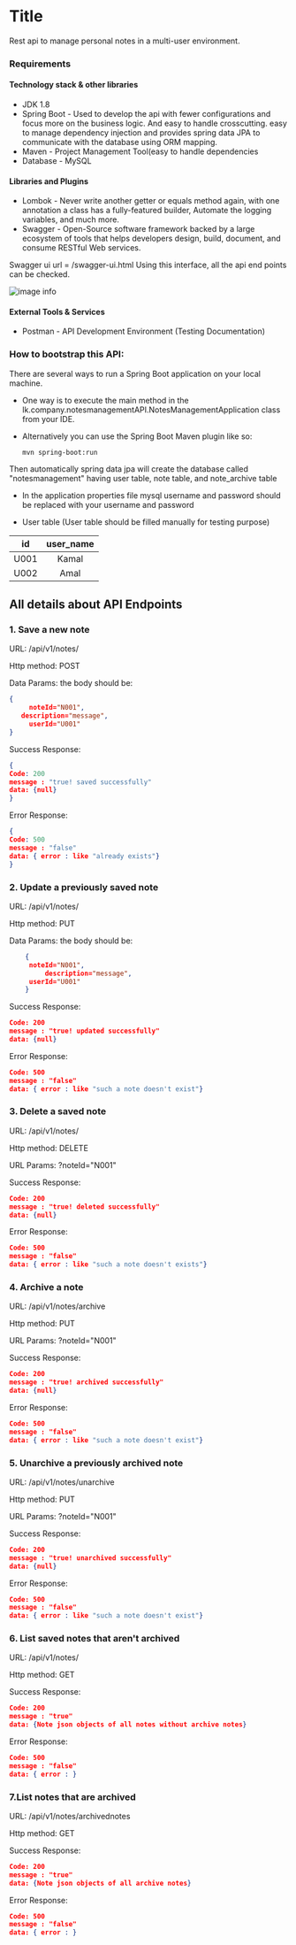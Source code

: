 # Title

 

Rest api to manage personal notes in a multi-user environment.

 

### Requirements

 

#### Technology stack & other libraries

 

* JDK 1.8
* Spring Boot - Used to develop the api with fewer configurations and focus more on the business logic. And easy to handle crosscutting. 
        easy to manage dependency injection and provides spring data JPA to communicate with the database using ORM mapping. 
* Maven - Project Management Tool(easy to handle dependencies
* Database - MySQL

 


#### Libraries and Plugins

 

* Lombok - Never write another getter or equals method again, with one annotation a class has a fully-featured builder, Automate the logging variables, and much more.
* Swagger - Open-Source software framework backed by a large ecosystem of tools that helps developers design, build, document, and consume RESTful Web services.

 

Swagger ui url = /swagger-ui.html
Using this interface, all the api end points can be checked. 

 ![image info](./swaggle.png)


#### External Tools & Services

 

* Postman - API Development Environment (Testing Documentation)

 


### How to bootstrap this API:

 

There are several ways to run a Spring Boot application on your local machine. 

 

* One way is to execute the main method in the lk.company.notesmanagementAPI.NotesManagementApplication class from your IDE.

 

* Alternatively you can use the Spring Boot Maven plugin like so:

 

      mvn spring-boot:run

 

Then automatically spring data jpa will create the database called "notesmanagement" having user table, note table, and note_archive table


* In the application properties file mysql username and password should be replaced with your username and password 


* User table (User table should be filled manually for testing purpose)

 

|  id | user_name |
| :--:| :--: |
| U001 | Kamal |
| U002 | Amal |

 

 

## All details about API Endpoints

 

### 1. Save a new note 
URL: 
/api/v1/notes/

 

Http method:
POST

 

Data Params:
the body should be:
```json
{
     noteId="N001",
   description="message",
     userId="U001"
}
```

 

Success Response:
```json
{
Code: 200
message : "true! saved successfully"
data: {null}
}
```

 

Error Response:
```json
{
Code: 500
message : "false"
data: { error : like "already exists"}
}
```

 


### 2. Update a previously saved note
URL:
/api/v1/notes/

 

Http method:
PUT

 

Data Params:
the body should be:
```json
    {
     noteId="N001",
         description="message",
     userId="U001"
    }
```
Success Response:
```json
Code: 200
message : "true! updated successfully"
data: {null}
```
Error Response:
```json
Code: 500
message : "false"
data: { error : like "such a note doesn't exist"}
```

 


### 3. Delete a saved note
URL:
/api/v1/notes/

 

Http method:
DELETE

 

URL Params:
?noteId="N001"

 

Success Response:
```json
Code: 200
message : "true! deleted successfully"
data: {null}
```
Error Response:
```json
Code: 500
message : "false"
data: { error : like "such a note doesn't exists"}
```

 

### 4. Archive a note
URL:
/api/v1/notes/archive

 

Http method:
PUT

 

URL Params:
?noteId="N001"

 

Success Response:
```json
Code: 200
message : "true! archived successfully"
data: {null}
```
Error Response:
```json
Code: 500
message : "false"
data: { error : like "such a note doesn't exist"}
```

 

### 5. Unarchive a previously archived note
URL:
/api/v1/notes/unarchive

 

Http method:
PUT

 

URL Params:
?noteId="N001"

 

Success Response:
```json
Code: 200
message : "true! unarchived successfully"
data: {null}
```
Error Response:
```json
Code: 500
message : "false"
data: { error : like "such a note doesn't exist"}
```

 

### 6. List saved notes that aren't archived
URL:
/api/v1/notes/

 

Http method:
GET

 

Success Response:
```json
Code: 200
message : "true"
data: {Note json objects of all notes without archive notes}
```
Error Response:
```json
Code: 500
message : "false"
data: { error : }
```

 

### 7.List notes that are archived
URL:
/api/v1/notes/archivednotes

 

Http method:
GET

 

Success Response:
```json
Code: 200
message : "true"
data: {Note json objects of all archive notes}
```
Error Response:
```json
Code: 500
message : "false"
data: { error : }
```
